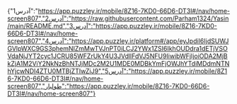 {"آدرس1":"https://app.puzzley.ir/mobile/8Z16-7KD0-66D6-DT3I#/nav/home-screen807","آدرس2":"https://raw.githubusercontent.com/Parham1324/Yasin/main/README.md","آدرس3":"https://app.puzzley.ir/mobile/8Z16-7KD0-66D6-DT3I#/nav/home-screen807","آدرس4":"https://app.puzzley.ir/platform#/app/eyJpdiI6IjdSUWJGVlpWXC9GS3phemNIZmMwTVJnPT0iLCJ2YWx1ZSI6IkhOUDdra1dETjVSOVdaNjJYT2cyc1JCRU85WFZrUkY4U3JVdllFdVJ5NFU9IiwibWFjIjoiODA2MjBkZjA1M2ViY2NkNzBhNTJjMDc2M2U1MDE0MDBkYmFjOWJhYTdiMDdmNTNhYjcwNDI4ZTU0MTBjZTIwZiJ9","آدرس5":"https://app.puzzley.ir/mobile/8Z16-7KD0-66D6-DT3I#/nav/home-screen807","طولبار":"https://app.puzzley.ir/mobile/8Z16-7KD0-66D6-DT3I#/nav/home-screen807"}
